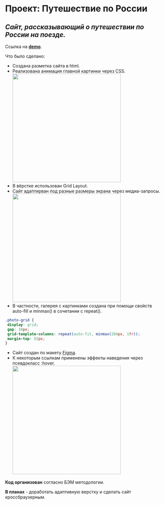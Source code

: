 # **Проект: Путешествие по России**

## *Сайт, рассказывающий о путешествии по России на поезде.*

Ссылка на [**demo**](https://nastyanev.github.io/russian-travel-bootcamp/ "Ссылка на GitHub Pages").

Что было сделано:
  * Создана разметка сайта в html.
  * Реализована анимация главной картинки через CSS.
    <img src="https://github.com/NastyaNev/russian-travel-bootcamp/assets/129982615/2c4219c4-ecb3-41b0-a8d5-f18f0678f9ae" height="350px" />
  * В вёрстке использован Grid Layout.
  * Сайт адаптирван под разные размеры экрана через медиа-запросы.
    <img src="https://github.com/NastyaNev/russian-travel-bootcamp/assets/129982615/b4c6e8bb-68bb-478c-9106-5a17ea463596" height="350px" />
  * В частности, галерея с картинками создана при помощи свойств auto-fill и minmax() в сочетании с repeat().
   ```css
.photo-grid {
    display: grid;
    gap: 16px;
    grid-template-columns: repeat(auto-fit, minmax(284px, 1fr));
    margin-top: 92px;
}
```
  * Сайт создан по макету [Figma](https://www.figma.com/file/5S2WSbEFL6awjVWJ0NWL8Q/Sprint-3_-Russia-_-desktop-mobile?node-id=28503%3A0 "Ссылка на макет в Figma").
  * К некоторым ссылкам применены эффекты наведения через псевдокласс :hover.
    <img src="https://github.com/NastyaNev/russian-travel-bootcamp/assets/129982615/f29e96aa-b4fb-40a7-81f8-50fc01654f57" height="350px" />

**Код организован** согласно БЭМ методологии.

**В планах** - доработать адаптивную верстку и сделать сайт кроссбраузерным.
